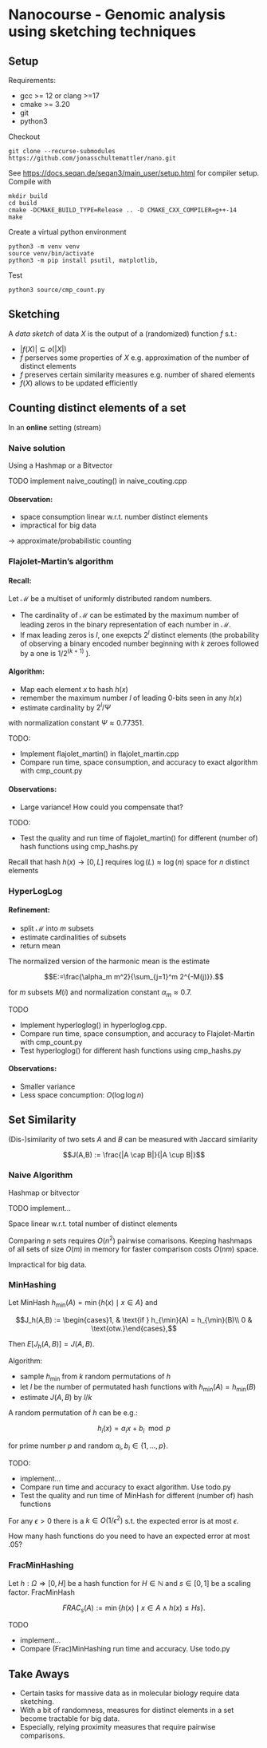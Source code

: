 # Nanocourse - Genomic analysis using sketching techniques


## Setup

Requirements:

 - gcc >= 12 or clang >=17
 - cmake >= 3.20
 - git
 - python3

Checkout
```
git clone --recurse-submodules https://github.com/jonasschultemattler/nano.git
```

See https://docs.seqan.de/seqan3/main_user/setup.html for compiler setup. Compile with

```
mkdir build
cd build
cmake -DCMAKE_BUILD_TYPE=Release .. -D CMAKE_CXX_COMPILER=g++-14
make
```

Create a virtual python environment
```
python3 -m venv venv
source venv/bin/activate
python3 -m pip install psutil, matplotlib, 
```

Test
```
python3 source/cmp_count.py
```

## Sketching

A *data sketch* of data $X$ is the output of a (randomized) function $f$ s.t.:
 - $|f(X)| \subseteq o(|X|)$
 - $f$ perserves some properties of $X$ e.g. approximation of the number of distinct elements
 - $f$ preserves certain similarity measures e.g. number of shared elements
 - $f(X)$ allows to be updated efficiently


## Counting distinct elements of a set

In an **online** setting (stream)


### Naive solution

Using a Hashmap or a Bitvector

TODO implement naive_couting() in naive_couting.cpp


#### Observation:

- space consumption linear w.r.t. number distinct elements
- impractical for big data

-> approximate/probabilistic counting


### Flajolet-Martin’s algorithm

#### Recall:

Let $\mathcal{M}$ be a multiset of uniformly distributed random numbers.
 - The cardinality of $\mathcal{M}$ can be estimated by the maximum number of leading zeros in the binary representation of each number in $\mathcal{M}$.
 - If max leading zeros is $l$, one exepcts $2^l$ distinct elements
(the probability of observing a binary encoded number beginning with $k$ zeroes followed by a one is $1/2^{(k+1)}$ ).

#### Algorithm:

- Map each element $x$ to hash $h(x)$
- remember the maximum number $l$ of leading 0-bits seen in any $h(x)$
- estimate cardinality by $2^l / \Psi$

with normalization constant $\Psi \approx 0.77351$.

TODO:
- Implement flajolet_martin() in flajolet_martin.cpp
- Compare run time, space consumption, and accuracy to exact algorithm with cmp_count.py

#### Observations:
 - Large variance! How could you compensate that?

TODO:
- Test the quality and run time of flajolet_martin() for different (number of) hash functions using cmp_hashs.py


Recall that hash $h(x) \rightarrow [0,L]$ requires $\log(L) \approx \log(n)$ space for $n$ distinct elements


### HyperLogLog

#### Refinement:
- split $\mathcal{M}$ into $m$ subsets
- estimate cardinalities of subsets
- return mean

The normalized version of the harmonic mean is the estimate
```math
E:=\frac{\alpha_m m^2}{\sum_{j=1}^m 2^{-M(j)}}.
```
for $m$ subsets $M(i)$ and normalization constant $\alpha_m \approx 0.7$.

TODO
- Implement hyperloglog() in hyperloglog.cpp.
- Compare run time, space consumption, and accuracy to Flajolet-Martin with cmp_count.py
- Test hyperloglog() for different hash functions using cmp_hashs.py


#### Observations:

- Smaller variance
- Less space concumption: $O(\log \log n)$


## Set Similarity

(Dis-)similarity of two sets $A$ and $B$ can be measured with Jaccard similarity
```math
J(A,B) := \frac{|A \cap B|}{|A \cup B|}
```


### Naive Algorithm

Hashmap or bitvector

TODO implement...

Space linear w.r.t. total number of distinct elements

Comparing $n$ sets requires $O(n^2)$ pairwise comarisons.
Keeping hashmaps of all sets of size $O(m)$ in memory for faster comparison costs $O(n m)$ space.

Impractical for big data.


### MinHashing

Let MinHash $h_{\min}(A) = \min \lbrace h(x) \mid x \in A \rbrace$ and
```math
J_h(A,B) := \begin{cases}1, & \text{if } h_{\min}(A) = h_{\min}(B)\\ 0 & \text{otw.}\end{cases},
```
Then $E[J_h(A,B)] = J(A,B)$.

Algorithm:

- sample $h_{\min}$ from $k$ random permutations of $h$
- let $l$ be the number of permutated hash functions with $h_{\min}(A) = h_{\min}(B)$
- estimate $J(A,B)$ by $l/k$

A random permutation of $h$ can be e.g.:
```math
h_i(x) = a_i x + b_i \mod p
```
for prime number $p$ and random $a_i,b_i \in \lbrace 1,\ldots,p\rbrace$.

TODO:
- implement...
- Compare run time and accuracy to exact algorithm. Use todo.py
- Test the quality and run time of MinHash for different (number of) hash functions

For any $\epsilon > 0$ there is a $k \in O(1/\epsilon^2)$ s.t. the expected error is at most $\epsilon$.

How many hash functions do you need to have an expected error at most $.05$?


### FracMinHashing

Let $h: \Omega \Rightarrow [0,H]$ be a hash function for $H \in \mathbb{N}$ and $s \in [0,1]$ be a scaling factor. FracMinHash
```math
FRAC_{s}(A) := \min \{ h(x) \mid x \in A \land h(x) \leq H s \}.
```

TODO
- implement...
- Compare (Frac)MinHashing run time and accuracy. Use todo.py




## Take Aways

- Certain tasks for massive data as in molecular biology require data sketching.
- With a bit of randomness, measures for distinct elements in a set become tractable for big data.
- Especially, relying proximity measures that require pairwise comparisons.





